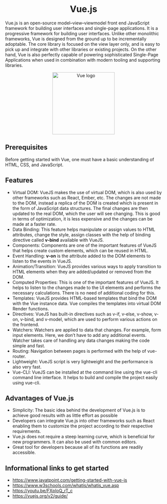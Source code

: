 <h1 align="center">Vue.js</h1>
Vue.js is an open-source model–view–viewmodel front end JavaScript framework for building user interfaces and single-page applications. 
It is a progressive framework for building user interfaces. Unlike other monolithic frameworks, Vue is designed from the ground up to be incrementally adoptable. 
The core library is focused on the view layer only, and is easy to pick up and integrate with other libraries or existing projects. On the other hand, Vue is also perfectly capable of powering sophisticated Single-Page Applications when used in combination with modern tooling and supporting libraries.
<p align="center"> <img width="200" alt="Vue logo" src="https://vuejs.org/images/logo.svg"> </p>

## Prerequisites
Before getting started with Vue, one must have a basic understanding of HTML, CSS, and JavaScript.

## Features
- Virtual DOM: VueJS makes the use of virtual DOM, which is also used by other frameworks such as React, Ember, etc. The changes are not made to the DOM, instead a replica of the DOM is created which is present in the form of JavaScript data structures.  The final changes are then updated to the real DOM, which the user will see changing. This is good in terms of optimization, it is less expensive and the changes can be made at a faster rate.
- Data Binding: This feature helps manipulate or assign values to HTML attributes, change the style, assign classes with the help of binding directive called  **v-bind**  available with VueJS.
- Components: Components are one of the important features of VueJS that helps create custom elements, which can be reused in HTML.
- Event Handling: **v-on**  is the attribute added to the DOM elements to listen to the events in VueJS.
- Animation/Transition: VueJS provides various ways to apply transition to HTML elements when they are added/updated or removed from the DOM. 
- Computed Properties: This is one of the important features of VueJS. It helps to listen to the changes made to the UI elements and performs the necessary calculations. There is no need of additional coding for this.
- Templates: VueJS provides HTML-based templates that bind the DOM with the Vue instance data. Vue compiles the templates into virtual DOM Render functions. 
- Directives: VueJS has built-in directives such as v-if, v-else, v-show, v-on, v-bind, and v-model, which are used to perform various actions on the frontend.
- Watchers: Watchers are applied to data that changes. For example, form input elements. Here, we don’t have to add any additional events. Watcher takes care of handling any data changes making the code simple and fast.
- Routing: Navigation between pages is performed with the help of vue-router.
- Lightweight: VueJS script is very lightweight and the performance is also very fast.
- Vue-CLI: VueJS can be installed at the command line using the vue-cli command line interface. It helps to build and compile the project easily using vue-cli.

## Advantages of Vue.js
- Simplicity: The basic idea behind the development of Vue.js is to achieve good results with as little effort as possible
- Developers can integrate Vue.js into other frameworks such as React enabling them to customize the project according to their respective requirements.
- Vue.js does not require a steep learning curve, which is beneficial for new programmers. It can also be used with common editors.
- Great tool for developers because all of its functions are readily accessible.

##  Informational links to get started
- https://www.javatpoint.com/getting-started-with-vue-js
- https://www.w3schools.com/whatis/whatis_vue.asp
- https://youtu.be/FXpIoQ_rT_c
- https://vuejs.org/v2/guide/

